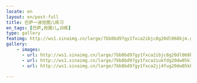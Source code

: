 ```yaml
---
locate: en
layout: en/post-full
title: 巴萨一波抢圈儿练习
en_tags: [巴萨,抢圈儿,训练]
type: gallery
featimg: http://ws1.sinaimg.cn/large/7bb8bd97gy1fxca2ibjc8g20dl068kjm.gif
gallery:
    - images:
      - url: http://ws1.sinaimg.cn/large/7bb8bd97gy1fxca2ibjc8g20dl068kjm.gif
      - url: http://ws1.sinaimg.cn/large/7bb8bd97gy1fxca2iukfdg20dw05k7wj.gif
      - url: http://ws1.sinaimg.cn/large/7bb8bd97gy1fxca2jj4fug20dw05kkjn.gif
     
---
```

